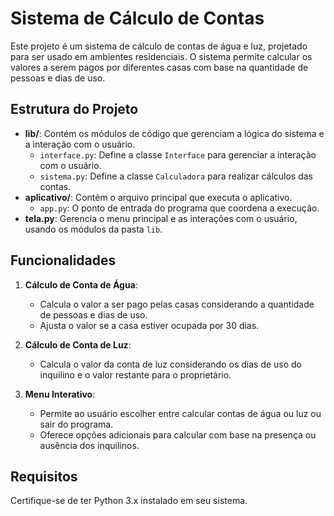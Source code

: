 ﻿# Sistema de Cálculo de Contas

Este projeto é um sistema de cálculo de contas de água e luz, projetado para ser usado em ambientes residenciais. O sistema permite calcular os valores a serem pagos por diferentes casas com base na quantidade de pessoas e dias de uso.

## Estrutura do Projeto

- **lib/**: Contém os módulos de código que gerenciam a lógica do sistema e a interação com o usuário.
  - `interface.py`: Define a classe `Interface` para gerenciar a interação com o usuário.
  - `sistema.py`: Define a classe `Calculadora` para realizar cálculos das contas.
- **aplicativo/**: Contém o arquivo principal que executa o aplicativo.
  - `app.py`: O ponto de entrada do programa que coordena a execução.
- **tela.py**: Gerencia o menu principal e as interações com o usuário, usando os módulos da pasta `lib`.

## Funcionalidades

1. **Cálculo de Conta de Água**:
   - Calcula o valor a ser pago pelas casas considerando a quantidade de pessoas e dias de uso.
   - Ajusta o valor se a casa estiver ocupada por 30 dias.

2. **Cálculo de Conta de Luz**:
   - Calcula o valor da conta de luz considerando os dias de uso do inquilino e o valor restante para o proprietário.

3. **Menu Interativo**:
   - Permite ao usuário escolher entre calcular contas de água ou luz ou sair do programa.
   - Oferece opções adicionais para calcular com base na presença ou ausência dos inquilinos.

## Requisitos

Certifique-se de ter Python 3.x instalado em seu sistema.

